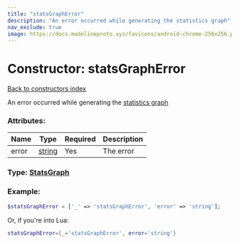 ```yaml
---
title: "statsGraphError"
description: "An error occurred while generating the statistics graph"
nav_exclude: true
image: https://docs.madelineproto.xyz/favicons/android-chrome-256x256.png
---
```

# Constructor: statsGraphError  
[Back to constructors index](index.md)



An error occurred while generating the [statistics graph](https://core.telegram.org/api/stats)

### Attributes:

| Name     |    Type       | Required | Description |
|----------|---------------|----------|-------------|
|error|[string](../types/string.md) | Yes|The error|



### Type: [StatsGraph](../types/StatsGraph.md)


### Example:

```php
$statsGraphError = ['_' => 'statsGraphError', 'error' => 'string'];
```  


Or, if you're into Lua:

```lua
statsGraphError={_='statsGraphError', error='string'}

```


